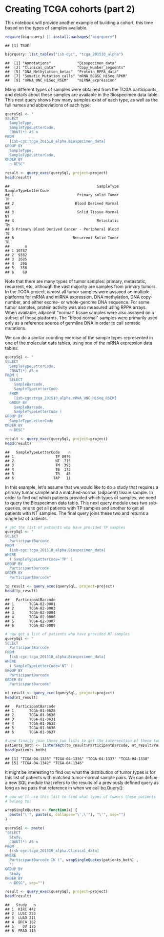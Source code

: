 # Creating TCGA cohorts (part 2)

This notebook will provide another example of building a cohort, this time based on the types of samples available.


```r
require(bigrquery) || install.packages("bigrquery")
```

```
## [1] TRUE
```

```r
bigrquery::list_tables("isb-cgc", "tcga_201510_alpha")
```

```
##  [1] "Annotations"            "Biospecimen_data"      
##  [3] "Clinical_data"          "Copy_Number_segments"  
##  [5] "DNA_Methylation_betas"  "Protein_RPPA_data"     
##  [7] "Somatic_Mutation_calls" "mRNA_BCGSC_HiSeq_RPKM" 
##  [9] "mRNA_UNC_HiSeq_RSEM"    "miRNA_expression"
```

Many different types of samples were obtained from the TCGA participants, and details about these samples are available in the Biospecimen data table. This next query shows how many samples exist of each type, as well as the full names and abbreviations of each type:


```r
querySql <- "
SELECT
  SampleType,
  SampleTypeLetterCode,
  COUNT(*) AS n
FROM
  [isb-cgc:tcga_201510_alpha.Biospecimen_data]
GROUP BY
  SampleType,
  SampleTypeLetterCode,
ORDER BY
  n DESC"

result <- query_exec(querySql, project=project)
head(result)
```

```
##                                        SampleType SampleTypeLetterCode
## 1                             Primary solid Tumor                   TP
## 2                            Blood Derived Normal                   NB
## 3                             Solid Tissue Normal                   NT
## 4                                      Metastatic                   TM
## 5 Primary Blood Derived Cancer - Peripheral Blood                   TB
## 6                           Recurrent Solid Tumor                   TR
##       n
## 1 10787
## 2  9382
## 3  2685
## 4   396
## 5   356
## 6    60
```

Note that there are many types of tumor samples: primary, metastatic, recurrent, etc, although the vast majority are samples from primary tumors. In the TCGA project, almost all tumor samples were assayed on multiple platforms for mRNA and miRNA expression, DNA methylation, DNA copy-number, and either exome- or whole-genome DNA sequence. For some tumor samples, protein activity was also measured using RPPA arrays. When available, adjacent "normal" tissue samples were also assayed on a subset of these platforms. The "blood normal" samples were primarily used only as a reference source of germline DNA in order to call somatic mutations.

We can do a similar counting exercise of the sample types represented in one of the molecular data tables, using one of the mRNA expression data tables:


```r
querySql <- "
SELECT
  SampleTypeLetterCode,
  COUNT(*) AS n
FROM (
  SELECT
    SampleBarcode,
    SampleTypeLetterCode
  FROM
    [isb-cgc:tcga_201510_alpha.mRNA_UNC_HiSeq_RSEM]
  GROUP BY
    SampleBarcode,
    SampleTypeLetterCode )
GROUP BY
  SampleTypeLetterCode
ORDER BY
  n DESC"

result <- query_exec(querySql, project=project)
head(result)
```

```
##   SampleTypeLetterCode    n
## 1                   TP 8976
## 2                   NT  715
## 3                   TM  393
## 4                   TB  173
## 5                   TR   45
## 6                  TAP   11
```

In this example, let's assume that we would like to do a study that requires a primary tumor sample and a matched-normal (adjacent) tissue sample. In order to find out which patients provided which types of samples, we need to query the Biospecimen data table. This next query module uses two sub-queries, one to get all patients with TP samples and another to get all patients with NT samples. The final query joins these two and returns a single list of patients.


```r
# get the list of patients who have provided TP samples
querySql <- "
SELECT
  ParticipantBarcode
FROM
  [isb-cgc:tcga_201510_alpha.Biospecimen_data]
WHERE
  ( SampleTypeLetterCode='TP' )
GROUP BY
  ParticipantBarcode
ORDER BY
  ParticipantBarcode"

tp_result <- query_exec(querySql, project=project)
head(tp_result)
```

```
##   ParticipantBarcode
## 1       TCGA-02-0001
## 2       TCGA-02-0003
## 3       TCGA-02-0004
## 4       TCGA-02-0006
## 5       TCGA-02-0007
## 6       TCGA-02-0009
```


```r
# now get a list of patients who have provided NT samples
querySql <- "
SELECT
  ParticipantBarcode
FROM
  [isb-cgc:tcga_201510_alpha.Biospecimen_data]
WHERE
  ( SampleTypeLetterCode='NT' )
GROUP BY
  ParticipantBarcode
ORDER BY
  ParticipantBarcode"

nt_result <- query_exec(querySql, project=project)
head(nt_result)
```

```
##   ParticipantBarcode
## 1       TCGA-01-0628
## 2       TCGA-01-0630
## 3       TCGA-01-0631
## 4       TCGA-01-0633
## 5       TCGA-01-0636
## 6       TCGA-01-0637
```


```r
# and finally join these two lists to get the intersection of these two lists
patients_both <- (intersect(tp_result$ParticipantBarcode, nt_result$ParticipantBarcode))
head(patients_both)
```

```
## [1] "TCGA-04-1335" "TCGA-04-1336" "TCGA-04-1337" "TCGA-04-1338"
## [5] "TCGA-04-1342" "TCGA-04-1346"
```

It might be interesting to find out what the distribution of tumor types is for this list of patients with matched tumor-normal sample pairs. We can define a new SQL module that refers to the results of a previously defined query as long as we pass that reference in when we call bq.Query():


```r
# now we'll use this list to find what types of tumors these patients
# belong to:

wrapSingleQuotes <- function(x) {
  paste("\'", paste(x, collapse="\',\'"), "\'", sep="")
}

querySql <- paste(
"SELECT
  Study,
  COUNT(*) AS n
FROM
  [isb-cgc:tcga_201510_alpha.Clinical_data]
WHERE
  ParticipantBarcode IN (", wrapSingleQuotes(patients_both) ,
  ")
GROUP BY
  Study
ORDER BY
  n DESC", sep="")

result <- query_exec(querySql, project=project)
head(result)
```

```
##   Study   n
## 1  KIRC 442
## 2  LUSC 253
## 3  LUAD 211
## 4  BRCA 162
## 5    OV 126
## 6  PRAD 118
```
